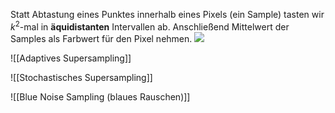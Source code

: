 Statt Abtastung eines Punktes innerhalb eines Pixels (ein Sample) tasten wir $k^2$-mal in **äquidistanten** Intervallen ab. Anschließend Mittelwert der Samples als Farbwert für den Pixel nehmen.
![](supersampling.png)

![[Adaptives Supersampling]]


![[Stochastisches Supersampling]]


![[Blue Noise Sampling (blaues Rauschen)]]